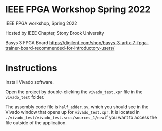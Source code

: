# IEEE FPGA Workshop Spring 2022
IEEE FPGA workshop, Spring 2022

Hosted by IEEE Chapter, Stony Brook University

Basys 3 FPGA Board <https://digilent.com/shop/basys-3-artix-7-fpga-trainer-board-recommended-for-introductory-users/>

# Instructions

Install Vivado software.

Open the project by double-clicking the `vivado_test.xpr` file in the `vivado_test` folder.

The assembly code file is `half_adder.sv`, which you should see in the Vivado window that opens up for `vivado_test.xpr`. It is located in `./vivado_test/vivado_test.srcs/sources_1/new` if you want to access the file outside of the application.
